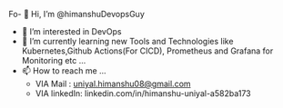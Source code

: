 Fo- 👋 Hi, I’m @himanshuDevopsGuy
- 👀 I’m interested in DevOps 
- 🌱 I’m currently learning new Tools and Technologies like Kubernetes,Github Actions(For CICD), Prometheus and Grafana for Monitoring etc ...
- 📫 How to reach me ...
  - VIA Mail : uniyal.himanshu08@gmail.com
  - VIA linkedIn: linkedin.com/in/himanshu-uniyal-a582ba173

<!---
himanshuDevopsGuy/himanshuDevopsGuy is a ✨ special ✨ repository because its `README.md` (this file) appears on your GitHub profile.
You can click the Preview link to take a look at your changes.
--->
